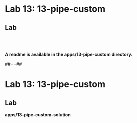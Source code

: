 <!-- .slide: class="exercice" -->
# Lab 13: 13-pipe-custom
## Lab

<br/><br/>

<b>A readme is available in the apps/13-pipe-custom directory.</b>

##==##
<!-- .slide: class="exercice full-center" -->
# Lab 13: 13-pipe-custom
## Lab
<b>apps/13-pipe-custom-solution</b>
